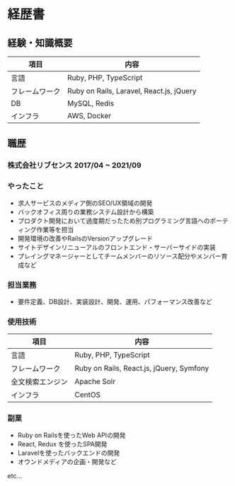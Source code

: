 # 経歴書
## 経験・知識概要
| 項目 | 内容 |
| --- | ---|
| 言語| Ruby, PHP, TypeScript |
| フレームワーク | Ruby on Rails, Laravel, React.js, jQuery |
| DB | MySQL, Redis |
| インフラ | AWS, Docker |


## 職歴
### 株式会社リブセンス 2017/04 ~ 2021/09
### やったこと

* 求人サービスのメディア側のSEO/UX領域の開発
* バックオフィス周りの業務システム設計から構築
* プロダクト開発において過度期だったため別プログラミング言語へのポーティング作業等を担当
* 開発環境の改善やRailsのVersionアップグレード
* サイトデザインリニューアルのフロントエンド・サーバーサイドの実装
* プレイングマネージャーとしてチームメンバーのリソース配分やメンバー育成など

### 担当業務

* 要件定義、DB設計、実装設計、開発、運用、パフォーマンス改善など

### 使用技術

| 項目 | 内容 |
| --- | ---|
| 言語| Ruby, PHP, TypeScript |
| フレームワーク | Ruby on Rails, React.js, jQuery, Symfony |
| 全文検索エンジン | Apache Solr |
| インフラ | CentOS |


### 副業

* Ruby on Railsを使ったWeb APIの開発
* React, Redux を使ったSPA開発
* Laravelを使ったバックエンドの開発
* オウンドメディアの企画・開発など

etc...

